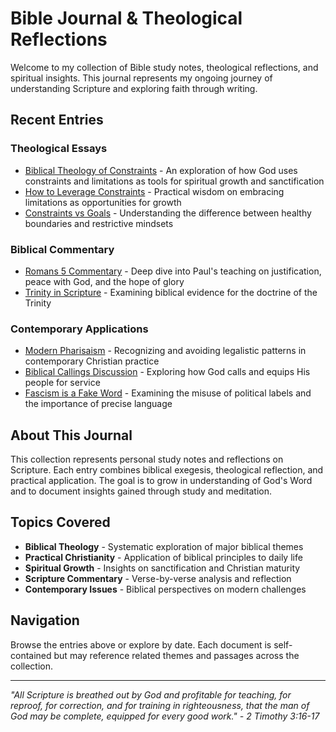 # Bible Journal & Theological Reflections

Welcome to my collection of Bible study notes, theological reflections, and spiritual insights. This journal represents my ongoing journey of understanding Scripture and exploring faith through writing.

## Recent Entries

### Theological Essays

- [Biblical Theology of Constraints](2025-08-20-WED-biblical-theology-of-constraints.md) - An exploration of how God uses constraints and limitations as tools for spiritual growth and sanctification
- [How to Leverage Constraints](2025-08-20-WED-how-to-leverage-constraints.md) - Practical wisdom on embracing limitations as opportunities for growth
- [Constraints vs Goals](constraints-vs-goals.md) - Understanding the difference between healthy boundaries and restrictive mindsets

### Biblical Commentary

- [Romans 5 Commentary](2025-09-01-romans5_commentary.md) - Deep dive into Paul's teaching on justification, peace with God, and the hope of glory
- [Trinity in Scripture](2025-09-06-trinity_scriptures_blog.md) - Examining biblical evidence for the doctrine of the Trinity

### Contemporary Applications

- [Modern Pharisaism](2025-09-01-modern_pharisaism_blog.md) - Recognizing and avoiding legalistic patterns in contemporary Christian practice
- [Biblical Callings Discussion](biblical-callings-discussion.md) - Exploring how God calls and equips His people for service
- [Fascism is a Fake Word](2025-09-12-Fascism-is-a-fake-word.md) - Examining the misuse of political labels and the importance of precise language

## About This Journal

This collection represents personal study notes and reflections on Scripture. Each entry combines biblical exegesis, theological reflection, and practical application. The goal is to grow in understanding of God's Word and to document insights gained through study and meditation.

## Topics Covered

- **Biblical Theology** - Systematic exploration of major biblical themes
- **Practical Christianity** - Application of biblical principles to daily life
- **Spiritual Growth** - Insights on sanctification and Christian maturity
- **Scripture Commentary** - Verse-by-verse analysis and reflection
- **Contemporary Issues** - Biblical perspectives on modern challenges

## Navigation

Browse the entries above or explore by date. Each document is self-contained but may reference related themes and passages across the collection.

---

*"All Scripture is breathed out by God and profitable for teaching, for reproof, for correction, and for training in righteousness, that the man of God may be complete, equipped for every good work." - 2 Timothy 3:16-17*